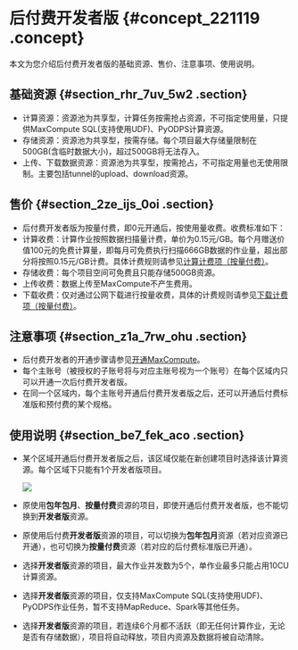 # 后付费开发者版 {#concept_221119 .concept}

本文为您介绍后付费开发者版的基础资源、售价、注意事项、使用说明。

## 基础资源 {#section_rhr_7uv_5w2 .section}

-   计算资源：资源池为共享型，计算任务按需抢占资源，不可指定使用量，只提供MaxCompute SQL\(支持使用UDF\)、PyODPS计算资源。
-   存储资源：资源池为共享型，按需存储。每个项目最大存储量限制在500GB\(含临时数据大小\)，超过500GB将无法存入。
-   上传、下载数据资源：资源池为共享型，按需抢占，不可指定用量也无使用限制。主要包括tunnel的upload、download资源。

## 售价 {#section_2ze_ijs_0oi .section}

-   后付费开发者版为按量付费，即0元开通后，按使用量收费。收费标准如下：
-   计算收费：计算作业按照数据扫描量计费，单价为0.15元/GB。每个月赠送价值100元的免费计算量，即每月可免费执行扫描666GB数据的作业量，超出部分将按照0.15元/GB计费。具体计费规则请参见[计算计费项（按量付费）](../../../../cn.zh-CN/产品定价/计算计费项（按量付费）.md#)。
-   存储收费：每个项目空间可免费且只能存储500GB资源。
-   上传收费：数据上传至MaxCompute不产生费用。
-   下载收费：仅对通过公网下载进行按量收费，具体的计费规则请参见[下载计费项（按量付费）](../../../../cn.zh-CN/产品定价/下载计费项（按量付费）.md#)。

## 注意事项 {#section_z1a_7rw_ohu .section}

-   后付费开发者的开通步骤请参见[开通MaxCompute](../../../../cn.zh-CN/准备工作/开通MaxCompute.md#)。
-   每个主账号（被授权的子账号将与对应主账号视为一个账号）在每个区域内只可以开通一次后付费开发者版。
-   在同一个区域内，每个主账号开通后付费开发者版之后，还可以开通后付费标准版和预付费的某个规格。

## 使用说明 {#section_be7_fek_aco .section}

-   某个区域开通后付费开发者版之后，该区域仅能在新创建项目时选择该计算资源。每个区域下只能有1个开发者版项目。

    ![](http://static-aliyun-doc.oss-cn-hangzhou.aliyuncs.com/assets/img/188521/155644663945750_zh-CN.png)

-   原使用**包年包月**、**按量付费**资源的项目，即使开通后付费开发者版，也不能切换到**开发者版**资源。
-   原使用后付费**开发者版**资源的项目，可以切换为**包年包月**资源（若对应资源已开通），也可切换为**按量付费**资源（若对应的后付费标准版已开通）。
-   选择**开发者版**资源的项目，最大作业并发数为5个，单作业最多只能占用10CU计算资源。
-   选择**开发者版**资源的项目，仅支持MaxCompute SQL\(支持使用UDF\)、PyODPS作业任务，暂不支持MapReduce、Spark等其他任务。
-   选择**开发者版**资源的项目，若连续6个月都不活跃（即无任何计算作业，无论是否有存储数据），项目将自动释放，项目内资源及数据将被自动清除。

